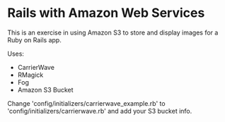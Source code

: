 # Rails with Amazon Web Services

This is an exercise in using Amazon S3 to store and display images for a Ruby on Rails app.

Uses:

- CarrierWave
- RMagick
- Fog
- Amazon S3 Bucket

Change 'config/initializers/carrierwave_example.rb' to 'config/initializers/carrierwave.rb' and add your S3 bucket info.